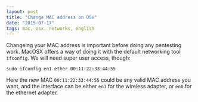 ```yaml
---
layout: post
title: "Change MAC address on OSx"
date: "2015-07-17"
tags: mac, osx, networks, english
---
```

Changeing your MAC address is important before doing any pentesting work. MacOSX offers a way of doing it with the default networking tool `ifconfig`. We will need super user access, though:

```
sudo ifconfig en1 ether 00:11:22:33:44:55
```

Here the new MAC `00:11:22:33:44:55` could be any valid MAC address you want, and the interface can be either `en1` for the wireless adapter, or `en0` for the ethernet adapter.
